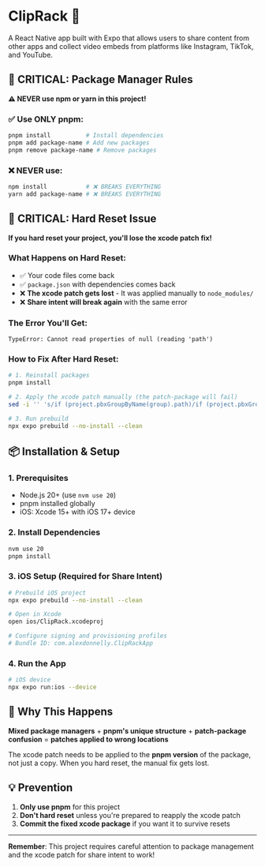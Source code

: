 # ClipRack 📱

A React Native app built with Expo that allows users to share content from other apps and collect video embeds from platforms like Instagram, TikTok, and YouTube.

## 🚨 CRITICAL: Package Manager Rules

**⚠️ NEVER use npm or yarn in this project!**

### ✅ Use ONLY pnpm:
```bash
pnpm install          # Install dependencies
pnpm add package-name # Add new packages
pnpm remove package-name # Remove packages
```

### ❌ NEVER use:
```bash
npm install           # ❌ BREAKS EVERYTHING
yarn add package-name # ❌ BREAKS EVERYTHING
```

## 🚨 CRITICAL: Hard Reset Issue

**If you hard reset your project, you'll lose the xcode patch fix!**

### What Happens on Hard Reset:
- ✅ Your code files come back
- ✅ `package.json` with dependencies comes back  
- ❌ **The xcode patch gets lost** - It was applied manually to `node_modules/`
- ❌ **Share intent will break again** with the same error

### The Error You'll Get:
```
TypeError: Cannot read properties of null (reading 'path')
```

### How to Fix After Hard Reset:
```bash
# 1. Reinstall packages
pnpm install

# 2. Apply the xcode patch manually (the patch-package will fail)
sed -i '' 's/if (project.pbxGroupByName(group).path)/if (project.pbxGroupByName(group)\&\&project.pbxGroupByName(group).path)/' node_modules/.pnpm/xcode@3.0.1/node_modules/xcode/lib/pbxProject.js

# 3. Run prebuild
npx expo prebuild --no-install --clean
```

## 📦 Installation & Setup

### 1. Prerequisites
- Node.js 20+ (use `nvm use 20`)
- pnpm installed globally
- iOS: Xcode 15+ with iOS 17+ device

### 2. Install Dependencies
```bash
nvm use 20
pnpm install
```

### 3. iOS Setup (Required for Share Intent)
```bash
# Prebuild iOS project
npx expo prebuild --no-install --clean

# Open in Xcode
open ios/ClipRack.xcodeproj

# Configure signing and provisioning profiles
# Bundle ID: com.alexdonnelly.ClipRackApp
```

### 4. Run the App
```bash
# iOS device
npx expo run:ios --device
```

## 🔧 Why This Happens

**Mixed package managers** + **pnpm's unique structure** + **patch-package confusion** = **patches applied to wrong locations**

The xcode patch needs to be applied to the **pnpm version** of the package, not just a copy. When you hard reset, the manual fix gets lost.

## 💡 Prevention

1. **Only use pnpm** for this project
2. **Don't hard reset** unless you're prepared to reapply the xcode patch
3. **Commit the fixed xcode package** if you want it to survive resets

---

**Remember**: This project requires careful attention to package management and the xcode patch for share intent to work!
